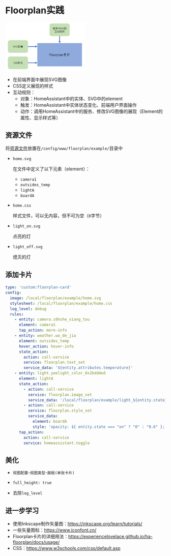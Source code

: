 # Floorplan实践

<img src="images/floorplan_card.png" width="50%">

- 在前端界面中展现SVG图像
- CSS定义展现的样式
- 互动规则：
  + 对象：HomeAssistant中的实体、SVG中的element
  + 触发：HomeAssistant中实体状态变化、前端用户界面操作
  + 动作：调用HomeAssistant中的服务、修改SVG图像的展现（Element的属性、显示样式等）


## 资源文件

将[资源文件](resources/)放置在`/config/www/floorplan/example/`目录中

- `home.svg`

  在文件中定义了以下元素（element）：

  + `camera1`
  + `outsides_temp`
  + `lightA`
  + `boardA`

- `home.css`

  样式文件，可以无内容，但不可为空（`0`字节）

- `light_on.svg`

  点亮的灯

- `light_off.svg`

  熄灭的灯


## 添加卡片

```yaml
type: 'custom:floorplan-card'
config:
  image: /local/floorplan/example/home.svg
  stylesheet: /local/floorplan/example/home.css
  log_level: debug
  rules:
    - entity: camera.c6hshe_xiang_tou
      element: camera1
      tap_action: more-info
    - entity: weather.wo_de_jia
      element: outsides_temp
      hover_action: hover-info
      state_action:
        action: call-service
        service: floorplan.text_set
        service_data: '${entity.attributes.temperature}'
    - entity: light.yeelight_color_0x2bdd4ed
      element: lightA
      state_action:
        - action: call-service
          service: floorplan.image_set
          service_data: '/local/floorplan/example/light_${entity.state}.svg'
        - action: call-service
          service: floorplan.style_set
          service_data:
            element: boardA
            style: 'opacity: ${ entity.state === "on" ? "0" : "0.6" };'
      tap_action:
        action: call-service
        service: homeassistant.toggle
```

## 美化

- `视图配置`-`视图类型`-`面板(单张卡片)`

- `full_height: true`

- 去除`log_level`

## 进一步学习

- 使用Inkscape制作矢量图：https://inkscape.org/learn/tutorials/
- 一些矢量图标：https://www.iconfont.cn/
- Floorplan卡片的详细用法：https://experiencelovelace.github.io/ha-floorplan/docs/usage/
- CSS：https://www.w3schools.com/css/default.asp
